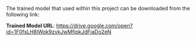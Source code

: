The trained model that used within this project can be downloaded from the following link:

**Trained Model URL**: https://drive.google.com/open?id=1F0fsLH8lWok9zvkJwMfjpkJdFjaDo2eN
